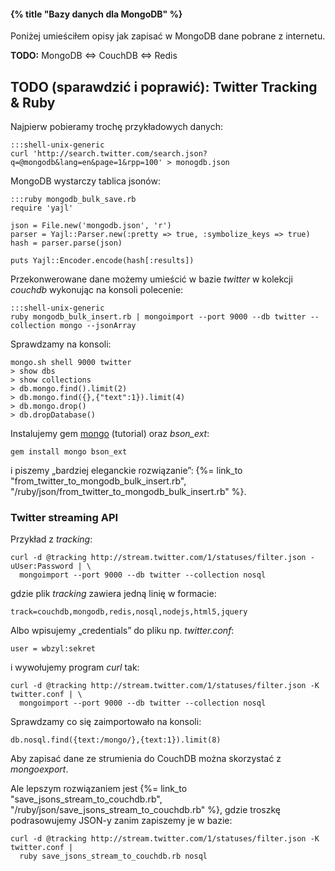 #### {% title "Bazy danych dla MongoDB" %}

Poniżej umieściłem opisy jak zapisać w MongoDB dane pobrane z internetu.

**TODO:** MongoDB ⇔ CouchDB ⇔ Redis


## TODO (sparawdzić i poprawić):  Twitter Tracking & Ruby

Najpierw pobieramy trochę przykładowych danych:

    :::shell-unix-generic
    curl 'http://search.twitter.com/search.json?q=@mongodb&lang=en&page=1&rpp=100' > monogdb.json

MongoDB wystarczy tablica jsonów:

    :::ruby mongodb_bulk_save.rb
    require 'yajl'

    json = File.new('mongodb.json', 'r')
    parser = Yajl::Parser.new(:pretty => true, :symbolize_keys => true)
    hash = parser.parse(json)

    puts Yajl::Encoder.encode(hash[:results])

Przekonwerowane dane możemy umieścić w bazie *twitter* w kolekcji
*couchdb* wykonując na konsoli polecenie:

    :::shell-unix-generic
    ruby mongodb_bulk_insert.rb | mongoimport --port 9000 --db twitter --collection mongo --jsonArray

Sprawdzamy na konsoli:

    mongo.sh shell 9000 twitter
    > show dbs
    > show collections
    > db.mongo.find().limit(2)
    > db.mongo.find({},{"text":1}).limit(4)
    > db.mongo.drop()
    > db.dropDatabase()

Instalujemy gem [mongo](http://api.mongodb.org/ruby/current/file.TUTORIAL.html) (tutorial)
oraz *bson_ext*:

    gem install mongo bson_ext

i piszemy „bardziej eleganckie rozwiązanie”:
{%= link_to "from_twitter_to_mongodb_bulk_insert.rb", "/ruby/json/from_twitter_to_mongodb_bulk_insert.rb" %}.


### Twitter streaming API

Przykład z *tracking*:

    curl -d @tracking http://stream.twitter.com/1/statuses/filter.json -uUser:Password | \
      mongoimport --port 9000 --db twitter --collection nosql

gdzie plik *tracking* zawiera jedną linię w formacie:

    track=couchdb,mongodb,redis,nosql,nodejs,html5,jquery

Albo wpisujemy „credentials” do pliku np. *twitter.conf*:

    user = wbzyl:sekret

i wywołujemy program *curl* tak:

    curl -d @tracking http://stream.twitter.com/1/statuses/filter.json -K twitter.conf | \
      mongoimport --port 9000 --db twitter --collection nosql

Sprawdzamy co się zaimportowało na konsoli:

    db.nosql.find({text:/mongo/},{text:1}).limit(8)

Aby zapisać dane ze strumienia do CouchDB można skorzystać z *mongoexport*.

Ale lepszym rozwiązaniem jest
{%= link_to "save_jsons_stream_to_couchdb.rb", "/ruby/json/save_jsons_stream_to_couchdb.rb" %},
gdzie troszkę podrasowujemy JSON-y zanim zapiszemy je w bazie:

    curl -d @tracking http://stream.twitter.com/1/statuses/filter.json -K twitter.conf |
      ruby save_jsons_stream_to_couchdb.rb nosql
